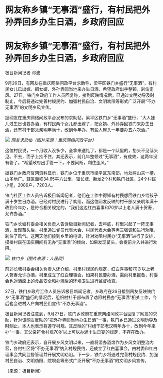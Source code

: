 # 网友称乡镇“无事酒”盛行，有村民把外孙弄回乡办生日酒，乡政府回应

# 网友称乡镇“无事酒”盛行，有村民把外孙弄回乡办生日酒，乡政府回应

极目新闻记者 邓波

9月26日，有网友在重庆网络问政平台求助称，梁平区铁门乡盛行“无事酒”，有村民女儿已出嫁，把女婿、外孙弄回当地来办生日酒，希望政府出手整顿，刹住歪风。27日，铁门乡政府工作人员回复称，接到反映情况后，已通过文明劝导及时制止，今后将通过完善村规民约、加强村民自治、文明劝阻等形式广泛开展“不办无事酒”的文明乡风宣传。

据网友在重庆网络问政平台发布的求助帖，梁平区铁门乡“无事酒”盛行，“大人娃儿过生日也要办酒，有村民两个女儿都出嫁了，把女婿、外孙弄回铁门来办生日酒，还有村干部父亲明年满十，改到今年办，有些人屋头一年要办五六次酒。”

![](https://inews.gtimg.com/om_bt/OtMLLRD_pRcYAxxnWYP_IjIPpb7X6klGrIxTfzQRM9Km4AA/1000)
_网友求助帖（图片来源：重庆网络问政平台）_

这位村民说，一个月收入没多少，全拿来送礼了，都是一个队里的，抬头不见低头见。不去，面子上挂不住。其还表示，前几年整顿过“无事酒”，有成效，这两年没有管了，“希望政府出手管一下，不要间断，刹住歪风。”

据铁门乡政府官网资料显示，铁门乡位于重庆市梁平区东南部，地处两山夹一槽，山多地广。辖区面积34.65平方公里，辖长塘、新龙2个村和铁门社区，24个村民小组，2089户，7203人。

铁门社区工作人员告诉极目新闻记者，他们在工作中得知有村民想回铁门乡给孩子满十岁生日办酒，已经对村民进行了劝阻，而这位网友反映的村干部父亲明年满十改到今年办，是符合相关规定的，“我们这边红白喜事和70岁以上老人满十贺寿，允许办酒。”

铁门乡长塘村委会相关负责人告诉极目新闻记者，去年底，村里兴起了一阵无事酒，发现苗头后，村里通过党员代表大会、村民代表大会等再三强调和进行劝阻，刹住了风气。这两天他们接到乡里的电话，针对劝阻村民办“无事酒”进行了安排，摸排村民在国庆期间有无办“无事酒”的倾向，如果发现苗头，会提前介入并进行劝阻。

![](https://inews.gtimg.com/om_bt/Onit4d-PXVln8S4r0vD9viSLOeyDJxd6f_YMdsYGhT1x0AA/1000)
_铁门乡（图片来源：人民网）_

前述长塘村委会相关负责人还介绍，村里村规民约规定，红白喜事和70岁以上老人贺寿允许办酒，村里成立了红白理事会，如果村民要办酒，需向村里报备，村委会也对酒席上的食品安全和办酒后的环境卫生进行监督检查。

27日，铁门乡政府工作人员告诉极目新闻记者，乡政府在26日接到网友反映铁门乡“无事酒”盛行的情况后，组织村社干部布置了劝阻村民办“无事酒”相关工作，今后也会进村入户向村民们宣传“不办无事酒”。

极目新闻记者注意到，9月27日，铁门乡政府在重庆网络问政平台回复了网友的求助，针对该网友反映的“把外孙弄回当地办生日酒”一事，铁门乡已通过文明劝导及时制止，本人也表示将遵守村规。其反映的“村组干部老汉明年办十，改到今年来办”一事，其父亲符合村规70岁以上可以办满十生日宴的规定，不存在改办。

铁门乡政府还表示，自开展乡风文明以来，一直将滥办酒席作为乡风文明整治内容，各村社区将“不办无事酒”纳入村规民约，还成立了红白喜事会，由村委和红白理事会共同监督管理并开展文明劝阻。下一步，铁门乡将通过完善村规民约、加强村民自治、文明劝阻、院坝会等形式广泛开展“不办无事酒”的文明乡风宣传。

（来源：极目新闻）

